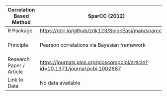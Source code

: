 | Correlation Based Method | SparCC (2012)                                                                  | CCLasso (2015)                                       | REBACCA (2015)                                                                                                                            | CoNet (2016)                                                                                                        | Meta-Network (2019)                                                                                            |
|--------------------------|--------------------------------------------------------------------------------|------------------------------------------------------|-------------------------------------------------------------------------------------------------------------------------------------------|---------------------------------------------------------------------------------------------------------------------|----------------------------------------------------------------------------------------------------------------|
| R Package                | https://rdrr.io/github/zdk123/SpiecEasi/man/sparcc.html                        | https://github.com/huayingfang/CCLasso               | https://faculty.wcas.northwestern.edu/hji403/REBACCA.htm                                                                                  | https://github.com/ramellose/CoNetinR                                                                               | https://github.com/guido-s/netmeta                                                                             |
| Principle                | Pearson correlations via Bayesian framework                                    | Latent variable model with l1- norm shrinkage method | Linear system using pairwise log ratios                                                                                                   | Bray and Curtis, Kullback–Leibler dissimilarity measures, Pearson and Spearman correlation, and mutual information. | Hybrid method with Pearson Correlation and graph-based method FS-Weight method to study indirect relationships |
| Research Paper / Article | https://journals.plos.org/ploscompbiol/article?id=10.1371/journal.pcbi.1002687 | https://www.math.pku.edu.cn/teachers/dengmh/CCLasso/ | https://www.researchgate.net/publication/278731609_Investigating_microbial_co-occurrence_patterns_based_on_metagenomic_compositional_data | https://hallucigenia-sparsa.github.io/seqgroup/reference/barebonesCoNet.html                                        | https://link.springer.com/book/10.1007/978-3-319-21416-0                                                       |
| Link to Data             | No data available                                                              | No data available                                    | No data available                                                                                                                         | No data available                                                                                                   | https://github.com/guido-s/netmeta/tree/develop/data                                                           |
